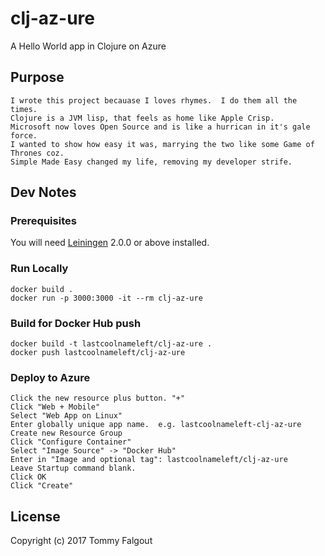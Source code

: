 # clj-az-ure

A Hello World app in Clojure on Azure

## Purpose

```
I wrote this project becauase I loves rhymes.  I do them all the times.
Clojure is a JVM lisp, that feels as home like Apple Crisp.
Microsoft now loves Open Source and is like a hurrican in it's gale force.
I wanted to show how easy it was, marrying the two like some Game of Thrones coz.
Simple Made Easy changed my life, removing my developer strife.
```

## Dev Notes

### Prerequisites

You will need [Leiningen][] 2.0.0 or above installed.

[leiningen]: https://github.com/technomancy/leiningen


### Run Locally

    docker build .
    docker run -p 3000:3000 -it --rm clj-az-ure

### Build for Docker Hub push

    docker build -t lastcoolnameleft/clj-az-ure .
    docker push lastcoolnameleft/clj-az-ure
  
### Deploy to Azure
    
    Click the new resource plus button. "+"
    Click "Web + Mobile"
    Select "Web App on Linux"
    Enter globally unique app name.  e.g. lastcoolnameleft-clj-az-ure
    Create new Resource Group
    Click "Configure Container"
    Select "Image Source" -> "Docker Hub"
    Enter in "Image and optional tag": lastcoolnameleft/clj-az-ure
    Leave Startup command blank.
    Click OK
    Click "Create"
    
## License

Copyright (c) 2017 Tommy Falgout
